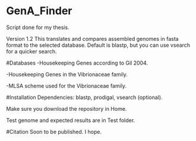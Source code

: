 # GenA_Finder
Script done for my thesis.

Version 1.2
This translates and compares assembled genomes in fasta format to the selected database.
Default is blastp, but you can use vsearch for a quicker search.


#Databases
  -Housekeeping Genes according to Gil 2004.
  
  -Housekeeping Genes in the Vibrionaceae family.
  
  -MLSA scheme used for the Vibrionaceae family.


#Installation
Dependencies: blastp, prodigal, vsearch (optional).

Make sure you download the repository in Home.

Test genome and expected results are in Test folder.


#Citation
Soon to be published. I hope.
